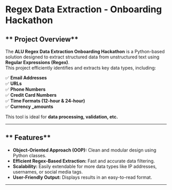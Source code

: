 #  Regex Data Extraction - Onboarding Hackathon

## ** Project Overview**
The **ALU Regex Data Extraction Onboarding Hackathon** is a Python-based solution designed to extract structured data from unstructured text using **Regular Expressions (Regex)**.  
This project efficiently identifies and extracts key data types, including:

✅ **Email Addresses**  
✅ **URLs**  
✅ **Phone Numbers**  
✅ **Credit Card Numbers**  
✅ **Time Formats (12-hour & 24-hour)**  
✅ **Currency _amounts**  

This tool is ideal for **data processing, validation, etc.**

---

## ** Features**
- **Object-Oriented Approach (OOP):** Clean and modular design using Python classes.
- **Efficient Regex-Based Extraction:** Fast and accurate data filtering.
- **Scalability:** Easily extendable for more data types like IP addresses, usernames, or social media tags.
- **User-Friendly Output:** Displays results in an easy-to-read format.

---
